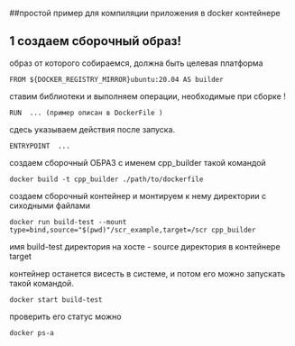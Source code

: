 ##простой пример для компиляции приложения в docker контейнере 


## 1 создаем сборочный образ!
    
образ от которого собираемся, должна быть целевая платформа 

    FROM ${DOCKER_REGISTRY_MIRROR}ubuntu:20.04 AS builder

ставим библиотеки и выполняем операции, необходимые при сборке ! 

    RUN  ... (пример описан в DockerFile )

сдесь указываем действия после запуска. 

    ENTRYPOINT  ...

создаем сборочный ОБРАЗ c именем  cpp_builder такой командой 

    docker build -t cpp_builder ./path/to/dockerfile


создаем сборочный контейнер и монтируем к нему директории с сиходными файлами 

    docker run build-test --mount type=bind,source="$(pwd)"/scr_example,target=/scr cpp_builder

имя build-test
директория на хосте - source
директория в контейнере target

контейнер останется висесть в системе, и потом его можно запускать 
такой командой. 

    docker start build-test

проверить его статус можно 

    docker ps-a

